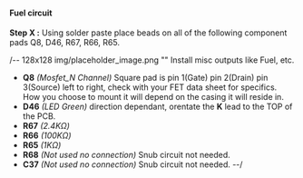 #### Fuel circuit ####
**Step X :**
Using solder paste place beads on all of the following component pads Q8, D46, R67, R66, R65.

/-- 128x128 img/placeholder_image.png "" Install misc outputs like Fuel, etc. 

- **Q8**  *(Mosfet_N Channel)* Square pad is pin 1(Gate) pin 2(Drain) pin 3(Source) left to right, check with your FET data sheet for specifics. How you choose to mount it will depend on the casing it will reside in. 
- **D46** *(LED Green)* direction dependant, orentate the **K** lead to the TOP of the PCB.
- **R67** *(2.4K&ohm;)*
- **R66** *(100K&ohm;)*
- **R65** *(1K&ohm;)*
- **R68** *(Not used no connection)* Snub circuit not needed.
- **C37** *(Not used no connection)* Snub circuit not needed.
--/
